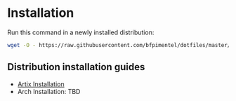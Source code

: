 # Installation

Run this command in a newly installed distribution:
```sh
wget -O - https://raw.githubusercontent.com/bfpimentel/dotfiles/master/.install/install.sh | sudo bash
```

## Distribution installation guides
- [Artix Installation](./ARTIX_INSTALL.md)
- Arch Installation: TBD
